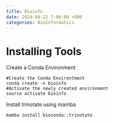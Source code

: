 ```yaml
---
title: Bioinfo
date: 2024-04-22 7:00:00 +800
categories: BioInformatics
---
```


# Installing Tools
Create a Conda Environment
```shelll
#Create the Conda Environtment
conda create -n bioinfo
#Activate the newly created environment
source activate bioinfo
```
Install trinotate using mamba
```shelll
mamba install bioconda::trinotate
```

